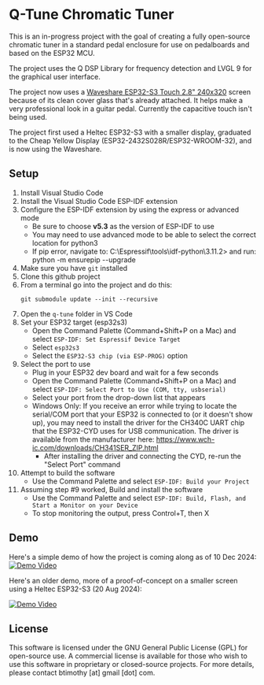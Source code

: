 # Q-Tune Chromatic Tuner
This is an in-progress project with the goal of creating a fully open-source chromatic tuner in a standard pedal enclosure for use on pedalboards and based on the ESP32 MCU.

The project uses the Q DSP Library for frequency detection and LVGL 9 for the graphical user interface.

The project now uses a [Waveshare ESP32-S3 Touch 2.8" 240x320](https://www.waveshare.com/product/mcu-tools/development-boards/esp32/esp32-s3-touch-lcd-2.8.htm?sku=27690) screen because of its clean cover glass that's already attached. It helps make a very professional look in a guitar pedal. Currently the capacitive touch isn't being used.

The project first used a Heltec ESP32-S3 with a smaller display, graduated to the Cheap Yellow Display (ESP32-2432S028R/ESP32-WROOM-32), and is now using the Waveshare.

## Setup

1. Install Visual Studio Code
2. Install the Visual Studio Code ESP-IDF extension
3. Configure the ESP-IDF extension by using the express or advanced mode
    - Be sure to choose **v5.3** as the version of ESP-IDF to use
    - You may need to use advanced mode to be able to select the correct location for python3
    - If pip error, navigate to: C:\Espressif\tools\idf-python\3.11.2> and run: python -m ensurepip --upgrade
4. Make sure you have `git` installed
5. Clone this github project
6. From a terminal go into the project and do this:
    ```
    git submodule update --init --recursive
    ```
7. Open the `q-tune` folder in VS Code
8. Set your ESP32 target (esp32s3)
    - Open the Command Palette (Command+Shift+P on a Mac) and select `ESP-IDF: Set Espressif Device Target`
    - Select `esp32s3`
    - Select the `ESP32-S3 chip (via ESP-PROG)` option
9. Select the port to use
    - Plug in your ESP32 dev board and wait for a few seconds
    - Open the Command Palette (Command+Shift+P on a Mac) and select `ESP-IDF: Select Port to Use (COM, tty, usbserial)`
    - Select your port from the drop-down list that appears
    - Windows Only: If you receive an error while trying to locate the serial/COM port that your ESP32 is connected to (or it doesn't show up), you may need to install the driver for the CH340C UART chip that the ESP32-CYD uses for USB communication. The driver is available from the manufacturer here: https://www.wch-ic.com/downloads/CH341SER_ZIP.html
        - After installing the driver and connecting the CYD, re-run the "Select Port" command
10. Attempt to build the software
    - Use the Command Palette and select `ESP-IDF: Build your Project`
11. Assuming step #9 worked, Build and install the software
    - Use the Command Palette and select `ESP-IDF: Build, Flash, and Start a Monitor on your Device`
    - To stop monitoring the output, press Control+T, then X

## Demo

Here's a simple demo of how the project is coming along as of 10 Dec 2024:
[![Demo Video](https://img.youtube.com/vi/im-Qe8d9LSk/0.jpg)](https://youtu.be/im-Qe8d9LSk)

Here's an older demo, more of a proof-of-concept on a smaller screen using a Heltec ESP32-S3 (20 Aug 2024):

[![Demo Video](https://img.youtube.com/vi/XWTicIlTI_k/0.jpg)](https://youtu.be/XWTicIlTI_k)

## License

This software is licensed under the GNU General Public License (GPL) for open-source use. A commercial license is available for those who wish to use this software in proprietary or closed-source projects. For more details, please contact btimothy [at] gmail [dot] com.